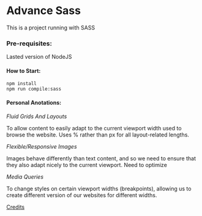 # Advance Sass 

This is a project running with SASS

### Pre-requisites:
Lasted version of NodeJS

#### How to Start: 
```
npm install
npm run compile:sass
```
#### Personal Anotations:
_Fluid Grids And Layouts_

To allow content to easily adapt to the current viewport width used to browse the website. Uses % rather than px for all layout-related lengths.

_Flexible/Responsive Images_

Images behave differently than text content, and so we need to ensure that they also adapt nicely to the current viewport. Need to optimize

_Media Queries_

To change styles on certain viewport widths (breakpoints), allowing us to create different version of our websites for different widths.

[Credits](https://www.udemy.com/advanced-css-and-sass)